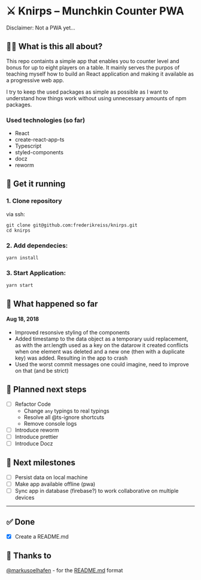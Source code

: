 # ⚔️ Knirps – Munchkin Counter PWA
Disclaimer: Not a PWA yet…

## 🤷‍♀️ What is this all about?

This repo containts a simple app that enables you to counter level and bonus for up to eight players on a table. It mainly serves the purpos of teaching myself how to build an React application and making it available as a progressive web app.

I try to keep the used packages as simple as possible as I want to understand how things work without using unnecessary amounts of npm packages.

### Used technologies (so far)
- React
- create-react-app-ts
- Typescript
- styled-components
- docz
- reworm

## 🚀 Get it running

### 1. Clone repository
via ssh: 
```
git clone git@github.com:frederikreiss/knirps.git
cd knirps
```

### 2. Add dependecies:
`yarn install`

### 3. Start Application:
`yarn start`

## 📆 What happened so far

#### Aug 18, 2018
- Improved resonsive styling of the components
- Added timestamp to the data object as a temporary uuid replacement, as with the arr.length used as a key on the datarow it created conflicts when one element was deleted and a new one (then with a duplicate key) was added. Resulting in the app to crash
- Used the worst commit messages one could imagine, need to improve on that (and be strict)

## 🏁 Planned next steps

- [ ] Refactor Code 
  - Change `any` typings to real typings
  - Resolve all @ts-ignore shortcuts
  - Remove console logs
- [ ] Introduce reworm
- [ ] Introduce prettier
- [ ] Introduce Docz

## 🏁 Next milestones
- [ ] Persist data on local machine
- [ ] Make app available offline (pwa)
- [ ] Sync app in database (firebase?) to work collaborative on multiple devices

---

## ✅ Done
- [x] Create a README.md

## 🙌 Thanks to
[@markusoelhafen](https://github.com/markusoelhafen/) - for the [README.md](https://github.com/markusoelhafen/todo-app-pwa/blob/master/README.md) format